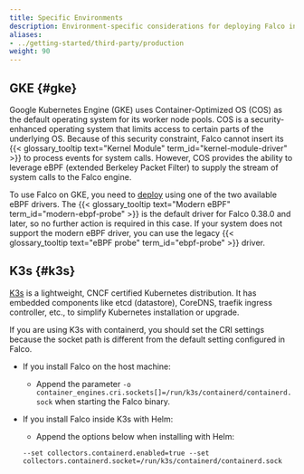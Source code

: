 ```yaml
---
title: Specific Environments
description: Environment-specific considerations for deploying Falco in production
aliases:
- ../getting-started/third-party/production
weight: 90
---
```


## GKE {#gke}

Google Kubernetes Engine (GKE) uses Container-Optimized OS (COS) as the default operating system for its worker node pools. COS is a security-enhanced operating system that limits access to certain parts of the underlying OS. Because of this security constraint, Falco cannot insert its {{< glossary_tooltip text="Kernel Module" term_id="kernel-module-driver" >}} to process events for system calls. However, COS provides the ability to leverage eBPF (extended Berkeley Packet Filter) to supply the stream of system calls to the Falco engine.

To use Falco on GKE, you need to [deploy](/docs/setup/kubernetes/) using one of the two available eBPF drivers. The {{< glossary_tooltip text="Modern eBPF" term_id="modern-ebpf-probe" >}} is the default driver for Falco 0.38.0 and later, so no further action is required in this case. If your system does not support the modern eBPF driver, you can use the legacy {{< glossary_tooltip text="eBPF probe" term_id="ebpf-probe" >}} driver.

## K3s {#k3s}

[K3s](https://k3s.io/) is a lightweight, CNCF certified Kubernetes distribution. It has embedded components like etcd (datastore), CoreDNS, traefik ingress controller, etc., to simplify Kubernetes installation or upgrade.

If you are using K3s with containerd, you should set the CRI settings because the socket path is different from the default setting configured in Falco.

- If you install Falco on the host machine:
  - Append the parameter `-o container_engines.cri.sockets[]=/run/k3s/containerd/containerd.sock` when starting the Falco binary.
- If you install Falco inside K3s with Helm:
  - Append the options below when installing with Helm:

  ```shell
  --set collectors.containerd.enabled=true --set collectors.containerd.socket=/run/k3s/containerd/containerd.sock
  ```

